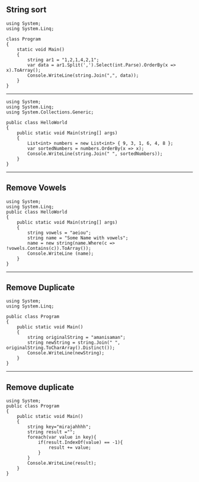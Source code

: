 ## String sort
```
using System;
using System.Linq;

class Program
{
    static void Main()
    {
        string ar1 = "1,2,1,4,2,1";
        var data = ar1.Split(',').Select(int.Parse).OrderBy(x => x).ToArray();
        Console.WriteLine(string.Join(",", data));
    }
}
```
___________________________________________________________________________________________________________________________________________________________________________________________________________________________________________________
```
using System;
using System.Linq;
using System.Collections.Generic;

public class HelloWorld
{
    public static void Main(string[] args)
    {
        List<int> numbers = new List<int> { 9, 3, 1, 6, 4, 8 };
        var sortedNumbers = numbers.OrderBy(x => x);
        Console.WriteLine(string.Join(" ", sortedNumbers));
    }
}
```
____________________________________________________________________________________________________________________________________________________________________________________________________________________________________________________
## Remove Vowels
```
using System;
using System.Linq;
public class HelloWorld
{
    public static void Main(string[] args)
    {
        string vowels = "aeiou";
        string name = "Some Name with vowels";
        name = new string(name.Where(c => !vowels.Contains(c)).ToArray());
        Console.WriteLine (name);
    }
}
```
_________________________________________________________________________________________________________________________________________________________
## Remove Duplicate
```
using System;
using System.Linq;
					
public class Program
{
	public static void Main()
	{
		string originalString = "amanisaman";
		string newString = string.Join(" ", originalString.ToCharArray().Distinct());
		Console.WriteLine(newString);
	}
}
```
___________________________________________________________________________________________________________________________________________________
## Remove duplicate
```
using System;				
public class Program
{
	public static void Main()
	{
		string key="mirajahhhh";
		string result ="";
		foreach(var value in key){
			if(result.IndexOf(value) == -1){
				result += value;
			}			
		}
		Console.WriteLine(result);
	}
}
```
